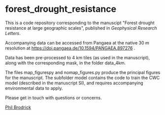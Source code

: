 # forest_drought_resistance

This is a code repository corresponding to the manuscipt "Forest drought resistance at large geographic scales", published in *Geophysical Research Letters*.

Accompanying data can be accessed from Pangaea at the native 30 m resolution at https://doi.pangaea.de/10.1594/PANGAEA.897276 .

Data has been pre-processed to 4 km tiles (as used in the manuscript), along with the corresponding mask, in the folder data_4km.

The files map_figurespy and nomap_figures.py produce the principal figures for the manuscript. The subfolder model contains the code to train the CWC model (described in the manuscript SI), and requires accompanying environmental data to apply.

Please get in touch with questions or concerns.

[Phil Brodrick](https://www.philbrodrick.com)
